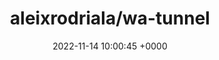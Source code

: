 ---
title: "aleixrodriala/wa-tunnel"
link: "https://github.com/aleixrodriala/wa-tunnel"
date: "2022-11-14 10:00:45 +0000"
description: "Tunneling Internet traffic over Whatsapp"
category: "github"
---